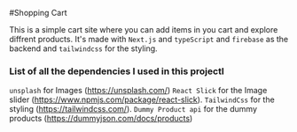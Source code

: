 #Shopping Cart

This is a simple cart site where you can add items in you cart and explore diffrent products. It's made with `Next.js` and `typeScript` and `firebase` as the backend and `tailwindcss` for the styling.

### List of all the dependencies I used in this projectl

`unsplash` for Images (https://unsplash.com/)
`React Slick` for the Image slider (https://www.npmjs.com/package/react-slick).
`TailwindCss` for the styling (https://tailwindcss.com/).
`Dummy Product api` for the dummy products (https://dummyjson.com/docs/products)
